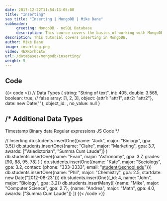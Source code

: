 ```yaml
---
date: 2017-12-22T11:54:13-05:00
title: "Inserting"
seo_title: "Inserting | MongoDB | Mike Dane"
subheader:
     greeting: MongoDB - noSQL Database
     description: This course covers the basics of working with MongoDB. Work your way through the videos/articles and I'll teach you everything you need to know to interact with Mongo's flexible document database management system and create powerful document databases!
description: This tutorial covers inserting in MongoDB.
author: Mike Dane
image: inserting.png
video: 4EXR5rhcEtw
url: /databases/mongodb/inserting/
weight: 5
---
```


## Code
{{< code >}}
// Data Types
{
     string: "String of text",
     int: 405,
     double: 3.565,
     boolean: true, // false
     array: [1, 2, 3],
     object: {attr1: "attr1", attr2: "attr2"},
     date: new Date("<YYYY-mm-dd>"),
     object_id: <ObjectId>,
     no_value: null
}

/*
Additional Data Types
---------------------
Timestamp
Binary data
Regular expressions
JS Code
*/

// Inserting
db.students.insertOne({name: "Jack", major: "Biology", gpa: 3.5})
db.students.insertOne({name: "Claire", major: "Marketing", gpa: 3.7, awards: ["Valedictorian", "Summa Cum Laude"]} )
db.students.insertOne({name: "Evan", major: "Astronomy", gpa: 3.7, grades: [90, 88, 95, 78] } )
db.students.insertOne({name: "Kate", major: "Sociology", gpa: 3.2, contact: {phone: "333-3333", email: "student@school.edu"}})
db.students.insertOne({name: "Phil", major: "Chemistry", gpa: 2.5, startdate: new Date("2012-08-23")})
db.students.insertOne({_id: 4, name: "John", major: "Biology", gpa: 3.2})
db.students.insertMany([
     {name: "Mike", major: "Computer Science", gpa: 2.7},
     {name: "Andrea", major: "Math", gpa: 4.0, awards: ["Summa Cum Laude"]}
])
{{< /code >}}

